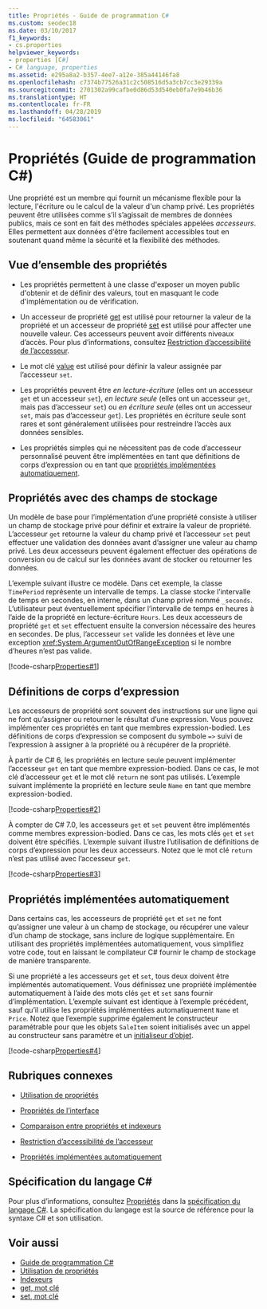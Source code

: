 ```yaml
---
title: Propriétés - Guide de programmation C#
ms.custom: seodec18
ms.date: 03/10/2017
f1_keywords:
- cs.properties
helpviewer_keywords:
- properties [C#]
- C# language, properties
ms.assetid: e295a8a2-b357-4ee7-a12e-385a44146fa8
ms.openlocfilehash: c7374b77526a31c2c508516d5a3cb7cc3e29339a
ms.sourcegitcommit: 2701302a99cafbe0d86d53d540eb0fa7e9b46b36
ms.translationtype: HT
ms.contentlocale: fr-FR
ms.lasthandoff: 04/28/2019
ms.locfileid: "64583061"
---
```

# <a name="properties-c-programming-guide"></a>Propriétés (Guide de programmation C#)

Une propriété est un membre qui fournit un mécanisme flexible pour la lecture, l'écriture ou le calcul de la valeur d'un champ privé. Les propriétés peuvent être utilisées comme s’il s’agissait de membres de données publics, mais ce sont en fait des méthodes spéciales appelées *accesseurs*. Elles permettent aux données d'être facilement accessibles tout en soutenant quand même la sécurité et la flexibilité des méthodes.  

## <a name="properties-overview"></a>Vue d’ensemble des propriétés  
  
- Les propriétés permettent à une classe d'exposer un moyen public d'obtenir et de définir des valeurs, tout en masquant le code d'implémentation ou de vérification.  
  
- Un accesseur de propriété [get](../../../csharp/language-reference/keywords/get.md) est utilisé pour retourner la valeur de la propriété et un accesseur de propriété [set](../../../csharp/language-reference/keywords/set.md) est utilisé pour affecter une nouvelle valeur. Ces accesseurs peuvent avoir différents niveaux d’accès. Pour plus d’informations, consultez [Restriction d’accessibilité de l’accesseur](../../../csharp/programming-guide/classes-and-structs/restricting-accessor-accessibility.md).  
  
- Le mot clé [value](../../../csharp/language-reference/keywords/value.md) est utilisé pour définir la valeur assignée par l’accesseur `set`.  
- Les propriétés peuvent être *en lecture-écriture* (elles ont un accesseur `get` et un accesseur `set`), *en lecture seule* (elles ont un accesseur `get`, mais pas d’accesseur `set`) ou *en écriture seule* (elles ont un accesseur `set`, mais pas d’accesseur `get`). Les propriétés en écriture seule sont rares et sont généralement utilisées pour restreindre l’accès aux données sensibles.

- Les propriétés simples qui ne nécessitent pas de code d’accesseur personnalisé peuvent être implémentées en tant que définitions de corps d’expression ou en tant que [propriétés implémentées automatiquement](../../../csharp/programming-guide/classes-and-structs/auto-implemented-properties.md).
 
## <a name="properties-with-backing-fields"></a>Propriétés avec des champs de stockage

Un modèle de base pour l’implémentation d’une propriété consiste à utiliser un champ de stockage privé pour définir et extraire la valeur de propriété. L’accesseur `get` retourne la valeur du champ privé et l’accesseur `set` peut effectuer une validation des données avant d’assigner une valeur au champ privé. Les deux accesseurs peuvent également effectuer des opérations de conversion ou de calcul sur les données avant de stocker ou retourner les données.

L’exemple suivant illustre ce modèle. Dans cet exemple, la classe `TimePeriod` représente un intervalle de temps. La classe stocke l’intervalle de temps en secondes, en interne, dans un champ privé nommé `_seconds`. L’utilisateur peut éventuellement spécifier l’intervalle de temps en heures à l’aide de la propriété en lecture-écriture `Hours`. Les deux accesseurs de propriété `get` et `set` effectuent ensuite la conversion nécessaire des heures en secondes. De plus, l’accesseur `set` valide les données et lève une exception <xref:System.ArgumentOutOfRangeException> si le nombre d’heures n’est pas valide. 
   
 [!code-csharp[Properties#1](../../../../samples/snippets/csharp/programming-guide/classes-and-structs/properties-1.cs)]  
  
## <a name="expression-body-definitions"></a>Définitions de corps d’expression  

 Les accesseurs de propriété sont souvent des instructions sur une ligne qui ne font qu’assigner ou retourner le résultat d’une expression. Vous pouvez implémenter ces propriétés en tant que membres expression-bodied. Les définitions de corps d’expression se composent du symbole `=>` suivi de l’expression à assigner à la propriété ou à récupérer de la propriété.

 À partir de C# 6, les propriétés en lecture seule peuvent implémenter l’accesseur `get` en tant que membre expression-bodied. Dans ce cas, le mot clé d’accesseur `get` et le mot clé `return` ne sont pas utilisés. L’exemple suivant implémente la propriété en lecture seule `Name` en tant que membre expression-bodied.

 [!code-csharp[Properties#2](../../../../samples/snippets/csharp/programming-guide/classes-and-structs/properties-2.cs)]  

 À compter de C# 7.0, les accesseurs `get` et `set` peuvent être implémentés comme membres expression-bodied. Dans ce cas, les mots clés `get` et `set` doivent être spécifiés. L’exemple suivant illustre l’utilisation de définitions de corps d’expression pour les deux accesseurs. Notez que le mot clé `return` n’est pas utilisé avec l’accesseur `get`.
 
  [!code-csharp[Properties#3](../../../../samples/snippets/csharp/programming-guide/classes-and-structs/properties-3.cs)]  

## <a name="auto-implemented-properties"></a>Propriétés implémentées automatiquement

Dans certains cas, les accesseurs de propriété `get` et `set` ne font qu’assigner une valeur à un champ de stockage, ou récupérer une valeur d’un champ de stockage, sans inclure de logique supplémentaire. En utilisant des propriétés implémentées automatiquement, vous simplifiez votre code, tout en laissant le compilateur C# fournir le champ de stockage de manière transparente. 

Si une propriété a les accesseurs `get` et `set`, tous deux doivent être implémentés automatiquement. Vous définissez une propriété implémentée automatiquement à l’aide des mots clés `get` et `set` sans fournir d’implémentation. L’exemple suivant est identique à l’exemple précédent, sauf qu’il utilise les propriétés implémentées automatiquement `Name` et `Price`. Notez que l’exemple supprime également le constructeur paramétrable pour que les objets `SaleItem` soient initialisés avec un appel au constructeur sans paramètre et un [initialiseur d’objet](object-and-collection-initializers.md).

  [!code-csharp[Properties#4](../../../../samples/snippets/csharp/programming-guide/classes-and-structs/properties-4.cs)]  

## <a name="related-sections"></a>Rubriques connexes  
  
- [Utilisation de propriétés](../../../csharp/programming-guide/classes-and-structs/using-properties.md)  
  
- [Propriétés de l’interface](../../../csharp/programming-guide/classes-and-structs/interface-properties.md)  
  
- [Comparaison entre propriétés et indexeurs](../../../csharp/programming-guide/indexers/comparison-between-properties-and-indexers.md)  
  
- [Restriction d’accessibilité de l’accesseur](../../../csharp/programming-guide/classes-and-structs/restricting-accessor-accessibility.md)  
  
- [Propriétés implémentées automatiquement](../../../csharp/programming-guide/classes-and-structs/auto-implemented-properties.md)  
  
## <a name="c-language-specification"></a>Spécification du langage C#  

Pour plus d’informations, consultez [Propriétés](~/_csharplang/spec/classes.md#properties) dans la [spécification du langage C#](../../language-reference/language-specification/index.md). La spécification du langage est la source de référence pour la syntaxe C# et son utilisation.
  
## <a name="see-also"></a>Voir aussi

- [Guide de programmation C#](../../../csharp/programming-guide/index.md)
- [Utilisation de propriétés](../../../csharp/programming-guide/classes-and-structs/using-properties.md)
- [Indexeurs](../../../csharp/programming-guide/indexers/index.md)
- [get, mot clé](../../../csharp/language-reference/keywords/get.md)
- [set, mot clé](../../../csharp/language-reference/keywords/set.md)
